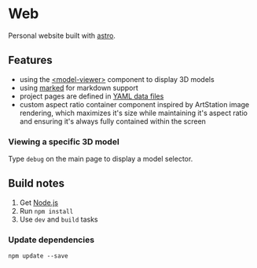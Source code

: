 # Web

Personal website built with [astro](https://github.com/withastro/astro).

## Features

- using the [\<model-viewer\>](https://github.com/google/model-viewer) component to display 3D models
- using [marked](https://github.com/markedjs/marked) for markdown support
- project pages are defined in [YAML data files](/src/data/projects/)
- custom aspect ratio container component inspired by ArtStation image rendering, which maximizes it's size while maintaining it's aspect ratio and ensuring it's always fully contained within the screen

### Viewing a specific 3D model

Type `debug` on the main page to display a model selector.

## Build notes

1. Get [Node.js](https://nodejs.org)
2. Run `npm install`
3. Use `dev` and `build` tasks

### Update dependencies

```shell
npm update --save
```